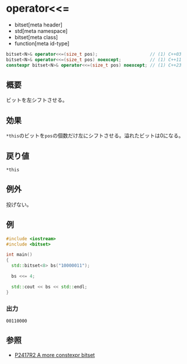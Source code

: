 # operator<<=
* bitset[meta header]
* std[meta namespace]
* bitset[meta class]
* function[meta id-type]

```cpp
bitset<N>& operator<<=(size_t pos);                    // (1) C++03
bitset<N>& operator<<=(size_t pos) noexcept;           // (1) C++11
constexpr bitset<N>& operator<<=(size_t pos) noexcept; // (1) C++23
```

## 概要
ビットを左シフトさせる。


## 効果
`*this`のビットを`pos`の個数だけ左にシフトさせる。溢れたビットは0になる。


## 戻り値
`*this`


## 例外
投げない。


## 例
```cpp example
#include <iostream>
#include <bitset>

int main()
{
  std::bitset<8> bs("10000011");

  bs <<= 4;

  std::cout << bs << std::endl;
}
```

### 出力
```
00110000
```


## 参照
- [P2417R2 A more constexpr bitset](https://www.open-std.org/jtc1/sc22/wg21/docs/papers/2022/p2417r2.pdf)
